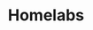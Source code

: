 ---
layout: list
type: category
title: Homelabs
slug: homelabs
menu: true
submenu: true
order: 3
description: >
  All Homelab related content.
---